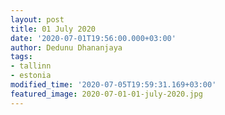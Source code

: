 ```yaml
---
layout: post
title: 01 July 2020
date: '2020-07-01T19:56:00.000+03:00'
author: Dedunu Dhananjaya
tags:
- tallinn
- estonia
modified_time: '2020-07-05T19:59:31.169+03:00'
featured_image: 2020-07-01-01-july-2020.jpg
---
```


